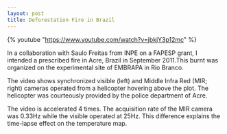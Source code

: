 ```yaml
---
layout: post
title: Deforestation Fire in Brazil
---
```


{% youtube "https://www.youtube.com/watch?v=jbkjY3p12mc" %}

In a collaboration with Saulo Freitas from INPE on a FAPESP grant, I intended a prescribed fire in Acre, Brazil in September 2011.This burnt was organized on the experimental site of EMBRAPA in Rio Branco.

The video shows synchronized visible (left) and Middle Infra Red (MIR; right) cameras operated from a helicopter hovering above the plot. The helicopter was courteously provided by the police department of Acre.

The video is accelerated 4 times. The acquisition rate of the MIR camera was 0.33Hz while the visible operated at 25Hz. This difference explains the time-lapse effect on the temperature map.
